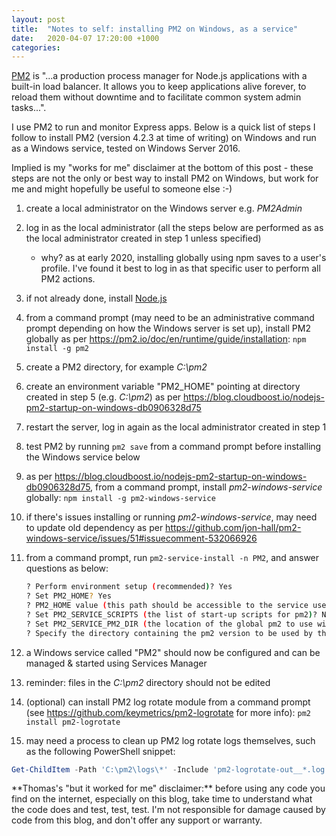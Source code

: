 ```yaml
---
layout: post
title:  "Notes to self: installing PM2 on Windows, as a service"
date:   2020-04-07 17:20:00 +1000
categories:
---
```

[PM2](https://pm2.keymetrics.io/) is "...a production process manager for Node.js applications with a built-in load balancer. It allows you to keep applications alive forever, to reload them without downtime and to facilitate common system admin tasks...".

I use PM2 to run and monitor Express apps. Below is a quick list of steps I follow to install PM2 (version 4.2.3 at time of writing) on Windows and run as a Windows service, tested on Windows Server 2016.

Implied is my "works for me" disclaimer at the bottom of this post - these steps are not the only or best way to install PM2 on Windows, but work for me and might hopefully be useful to someone else :-)

1. create a local administrator on the Windows server e.g. *PM2Admin*

2. log in as the local administrator (all the steps below are performed as as the local administrator created in step 1 unless specified)

    - why? as at early 2020, installing globally using npm saves to a user's profile. I've found it best to log in as that specific user to perform all PM2 actions.

3. if not already done, install [Node.js](https://nodejs.org/en/)

4. from a command prompt (may need to be an administrative command prompt depending on how the Windows server is set up), install PM2 globally as per <https://pm2.io/doc/en/runtime/guide/installation>: `npm install -g pm2`

5. create a PM2 directory, for example *C:\pm2*

6. create an environment variable "PM2_HOME" pointing at directory created in step 5 (e.g. *C:\pm2*) as per <https://blog.cloudboost.io/nodejs-pm2-startup-on-windows-db0906328d75>

7. restart the server, log in again as the local administrator created in step 1

8. test PM2 by running `pm2 save` from a command prompt before installing the Windows service below

9. as per <https://blog.cloudboost.io/nodejs-pm2-startup-on-windows-db0906328d75>, from a command prompt, install *pm2-windows-service* globally: `npm install -g pm2-windows-service`

10. if there's issues installing or running *pm2-windows-service*, may need to update old dependency as per <https://github.com/jon-hall/pm2-windows-service/issues/51#issuecomment-532066926>

11. from a command prompt, run `pm2-service-install -n PM2`, and answer questions as below:

    ```bash
    ? Perform environment setup (recommended)? Yes
    ? Set PM2_HOME? Yes
    ? PM2_HOME value (this path should be accessible to the service user and should not contain any “user-context” variables [e.g. %APPDATA%]): C:\pm2
    ? Set PM2_SERVICE_SCRIPTS (the list of start-up scripts for pm2)? No
    ? Set PM2_SERVICE_PM2_DIR (the location of the global pm2 to use with the service)? [recommended] Yes
    ? Specify the directory containing the pm2 version to be used by the service C:\USERS\<USER>\APPDATA\ROAMING\NPM\node_modules\pm2\index.js
    ```

12. a Windows service called "PM2" should now be configured and can be managed & started using Services Manager

13. reminder: files in the *C:\pm2* directory should not be edited

14. (optional) can install PM2 log rotate module from a command prompt (see <https://github.com/keymetrics/pm2-logrotate> for more info): `pm2 install pm2-logrotate`

15. may need a process to clean up PM2 log rotate logs themselves, such as the following PowerShell snippet:

```powershell
Get-ChildItem -Path 'C:\pm2\logs\*' -Include 'pm2-logrotate-out__*.log' | Where-Object { $_.LastWriteTime -lt (Get-Date).AddMonths(-1) } | Remove-Item
```

<div markdown="1" class="note">
**Thomas's "but it worked for me" disclaimer:** before using any code you find on the internet, especially on this blog, take time to understand what the code does and test, test, test. I'm not responsible for damage caused by code from this blog, and don't offer any support or warranty.
</div>
